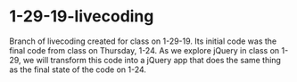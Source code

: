 # 1-29-19-livecoding
Branch of livecoding created for class on 1-29-19. Its initial code was the final code from class on Thursday, 1-24. As we explore jQuery in class on 1-29, we will transform this code into a jQuery app that does the same thing as the final state of the code on 1-24.  
